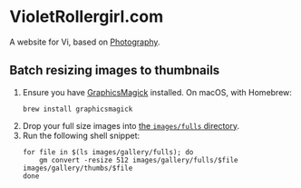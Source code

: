 # VioletRollergirl.com

A website for Vi, based on [Photography](https://github.com/rampatra/photography).

## Batch resizing images to thumbnails

1. Ensure you have [GraphicsMagick](http://www.graphicsmagick.org/) installed. On macOS, with Homebrew:
    ```shell
    brew install graphicsmagick
    ```
1. Drop your full size images into [the `images/fulls` directory](images/fulls).
1. Run the following shell snippet:
    ```shell
    for file in $(ls images/gallery/fulls); do
        gm convert -resize 512 images/gallery/fulls/$file images/gallery/thumbs/$file
    done
    ```
